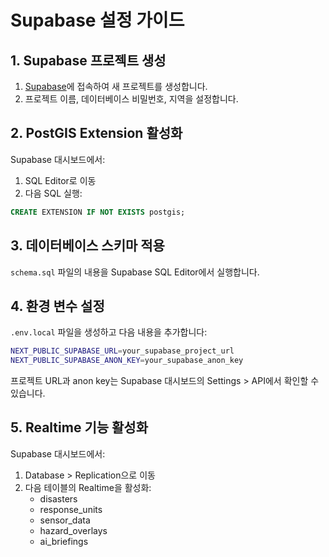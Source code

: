 # Supabase 설정 가이드

## 1. Supabase 프로젝트 생성

1. [Supabase](https://supabase.com)에 접속하여 새 프로젝트를 생성합니다.
2. 프로젝트 이름, 데이터베이스 비밀번호, 지역을 설정합니다.

## 2. PostGIS Extension 활성화

Supabase 대시보드에서:
1. SQL Editor로 이동
2. 다음 SQL 실행:
```sql
CREATE EXTENSION IF NOT EXISTS postgis;
```

## 3. 데이터베이스 스키마 적용

`schema.sql` 파일의 내용을 Supabase SQL Editor에서 실행합니다.

## 4. 환경 변수 설정

`.env.local` 파일을 생성하고 다음 내용을 추가합니다:

```bash
NEXT_PUBLIC_SUPABASE_URL=your_supabase_project_url
NEXT_PUBLIC_SUPABASE_ANON_KEY=your_supabase_anon_key
```

프로젝트 URL과 anon key는 Supabase 대시보드의 Settings > API에서 확인할 수 있습니다.

## 5. Realtime 기능 활성화

Supabase 대시보드에서:
1. Database > Replication으로 이동
2. 다음 테이블의 Realtime을 활성화:
   - disasters
   - response_units
   - sensor_data
   - hazard_overlays
   - ai_briefings
